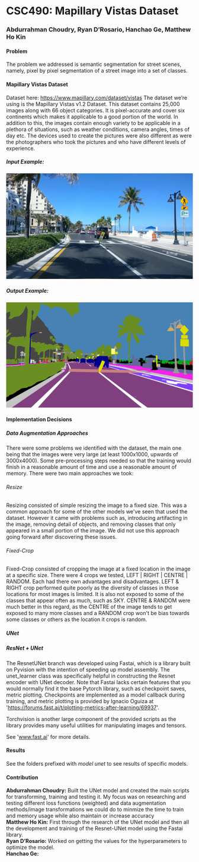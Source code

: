   # CSC490: Mapillary Vistas Dataset
  ### Abdurrahman Choudry, Ryan D’Rosario, Hanchao Ge, Matthew Ho Kin

#### Problem
  The problem we addressed is semantic segmentation for street scenes, namely, pixel by pixel segmentation of a street image into a set of classes. 

#### Mapillary Vistas Dataset
Dataset here: https://www.mapillary.com/dataset/vistas
The dataset we’re using is the Mapillary Vistas v1.2 Dataset. This dataset contains 25,000 images along with 66 object categories. It is pixel-accurate and cover six continents which makes it applicable to a good portion of the world. In addition to this, the images contain enough variety to be applicable in a plethora of situations, such as weather conditions, camera angles, times of day etc. The devices used to create the pictures were also different as were the photographers who took the pictures and who have different levels of experience.

##### Input Example:
![Input Example](https://github.com/aichoudry/csc490-mapillary-vistas/blob/main/sample_data/North%20America/aSqVUgt36gddhmJdI1lXNA.jpg?raw=true)
##### Output Example:
![Output Example](https://github.com/aichoudry/csc490-mapillary-vistas/blob/main/sample_data/North%20America/aSqVUgt36gddhmJdI1lXNA.png?raw=true)

#### Implementation Decisions
##### Data Augmentation Approaches
There were some problems we identified with the dataset, the main one being that the images were very large (at least 1000x1000, upwards of 3000x4000). Some pre-processing steps needed so that the training would finish in a reasonable amount of time and use a reasonable amount of memory. There were two main approaches we took:
###### Resize
Resizing consisted of simple resizing the image to a fixed size. This was a common approach for some of the other models we've seen that used the dataset. However it came with problems such as, introducing artifacting in the image, removing detail of objects, and removing classes that only appeared in a small portion of the image. We did not use this approach going forward after discovering these issues.
###### Fixed-Crop
Fixed-Crop consisted of cropping the image at a fixed location in the image at a specific size. There were 4 crops we tested, LEFT | RIGHT | CENTRE | RANDOM. Each had there own advantages and disadvantages. LEFT & RIGHT crop performed quite poorly as the diversity of classes in those locations for most images is limited. It is also not exposed to some of the classes that appear often as much, such as SKY. CENTRE & RANDOM were much better in this regard, as the CENTRE of the image tends to get exposed to many more classes and a RANDOM crop won't be bias towards some classes or others as the location it crops is random. 
##### UNet

##### ResNet + UNet
The ResnetUNet branch was developed using Fastai, which is a library built on Pyvision with the intention of speeding up model assembly. The unet_learner class was specifically helpful in constructing the Resnet encoder with UNet decoder. Note that Fastai lacks certain features that you would normally find it the base Pytorch library, such as checkpoint saves, metric plotting.
Checkpoints are implemented as a model callback during training, and metric plotting is provided by Ignacio Oguiza at 'https://forums.fast.ai/t/plotting-metrics-after-learning/69937'.

Torchvision is another large component of the provided scripts as the library provides many useful utilities for manipulating images and tensors.

See 'www.fast.ai' for more details. 

#### Results
See the folders prefixed with _model_ _unet_ to see results of specific models.

#### Contribution
**Abdurrahman Choudry:** Built the UNet model and created the main scripts for transforming, training and testing it. My focus was on researching and testing different loss functions (weighted) and data augmentation methods/image transformations we could do to minmize the time to train and memory usage while also maintain or increase accuracy  
**Matthew Ho Kin:** First through the research of the UNet model and then all the development and training of the Resnet-UNet model using the Fastai library.  
**Ryan D’Rosario:** Worked on getting the values for the hyperparameters to optimize the model.  
**Hanchao Ge:**  
